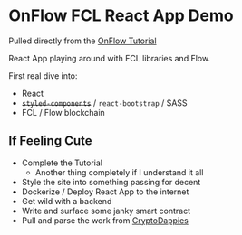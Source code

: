 # OnFlow FCL React App Demo

Pulled directly from the [OnFlow Tutorial](https://docs.onflow.org/fcl/flow-app-quickstart/)

React App playing around with FCL libraries and Flow.

First real dive into:
  
- React
- ~~`styled-components`~~ / `react-bootstrap` / SASS
- FCL / Flow blockchain

## If Feeling Cute

- Complete the Tutorial
  - Another thing completely if I understand it all
- Style the site into something passing for decent
- Dockerize / Deploy React App to the internet
- Get wild with a backend
- Write and surface some janky smart contract
- Pull and parse the work from [CryptoDappies](https://github.com/bebner/crypto-dappy)
